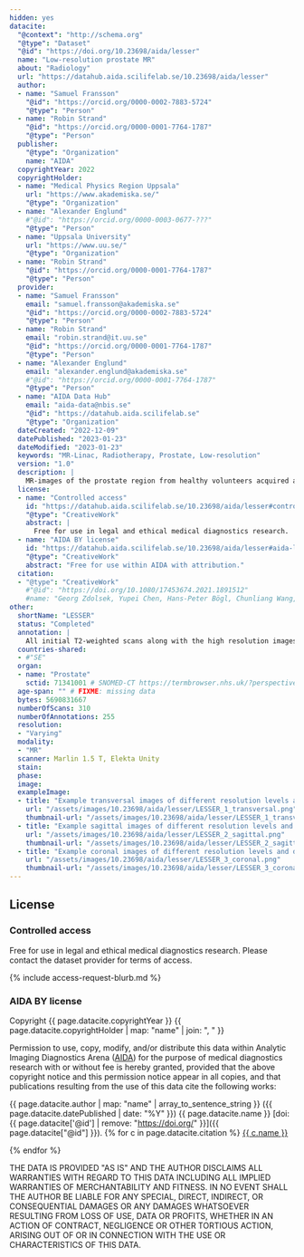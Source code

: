 ```yaml
---
hidden: yes
datacite:
  "@context": "http://schema.org"
  "@type": "Dataset"
  "@id": "https://doi.org/10.23698/aida/lesser"
  name: "Low-resolution prostate MR"
  about: "Radiology"
  url: "https://datahub.aida.scilifelab.se/10.23698/aida/lesser"
  author:
  - name: "Samuel Fransson"
    "@id": "https://orcid.org/0000-0002-7883-5724"
    "@type": "Person"
  - name: "Robin Strand"
    "@id": "https://orcid.org/0000-0001-7764-1787"
    "@type": "Person"
  publisher:
    "@type": "Organization"
    name: "AIDA"
  copyrightYear: 2022
  copyrightHolder:
  - name: "Medical Physics Region Uppsala"
    url: "https://www.akademiska.se/"
    "@type": "Organization"
  - name: "Alexander Englund"
    #"@id": "https://orcid.org/0000-0003-0677-???"
    "@type": "Person"
  - name: "Uppsala University"
    url: "https://www.uu.se/"
    "@type": "Organization"
  - name: "Robin Strand"
    "@id": "https://orcid.org/0000-0001-7764-1787"
    "@type": "Person"
  provider:
  - name: "Samuel Fransson"
    email: "samuel.fransson@akademiska.se"
    "@id": "https://orcid.org/0000-0002-7883-5724"
    "@type": "Person"
  - name: "Robin Strand"
    email: "robin.strand@it.uu.se"
    "@id": "https://orcid.org/0000-0001-7764-1787"
    "@type": "Person"
  - name: "Alexander Englund"
    email: "alexander.englund@akademiska.se"
    #"@id": "https://orcid.org/0000-0001-7764-1787"
    "@type": "Person"
  - name: "AIDA Data Hub"
    email: "aida-data@nbis.se"
    "@id": "https://datahub.aida.scilifelab.se"
    "@type": "Organization"
  dateCreated: "2022-12-09"
  datePublished: "2023-01-23"
  dateModified: "2023-01-23"
  keywords: "MR-Linac, Radiotherapy, Prostate, Low-resolution"
  version: "1.0"
  description: |
    MR-images of the prostate region from healthy volunteers acquired at Elekta unity MR-Linac at Uppsala University Hospital. Data from each volunteer consist of an initial T2-weighted scan, followed by a number of groups of paired low and high resolution data approximately 5 minutes apart with a 3D balanced steady state free precession sequence. The initial T2-image and all high resolution images are segmented by a single observer including prostate, bladder and rectum.
  license:
  - name: "Controlled access"
    id: "https://datahub.aida.scilifelab.se/10.23698/aida/lesser#controlled-access"
    "@type": "CreativeWork"
    abstract: |
      Free for use in legal and ethical medical diagnostics research.
  - name: "AIDA BY license"
    id: "https://datahub.aida.scilifelab.se/10.23698/aida/lesser#aida-license"
    "@type": "CreativeWork"
    abstract: "Free for use within AIDA with attribution."
  citation:
  - "@type": "CreativeWork"
    #"@id": "https://doi.org/10.1080/17453674.2021.1891512"
    #name: "Georg Zdolsek, Yupei Chen, Hans-Peter Bögl, Chunliang Wang, Mischa Woisetschläger & Jörg Schilcher (2021) Deep neural networks with promising diagnostic accuracy for the classification of atypical femoral fractures, Acta Orthopaedica, 92:4, 394-400, DOI: 10.1080/17453674.2021.1891512"
other:
  shortName: "LESSER"
  status: "Completed"
  annotation: |
    All initial T2-weighted scans along with the high resolution images in each paired low and high resolution group are segmented by a single observer in Monaco 5.40.01 and containing delineations of prostate (CTV), bladder and rectum.
  countries-shared:
  - #"SE"
  organ:
  - name: "Prostate"
    sctid: 71341001 # SNOMED-CT https://termbrowser.nhs.uk/?perspective=full&conceptId1=%s
  age-span: "" # FIXME: missing data
  bytes: 5690831667 
  numberOfScans: 310
  numberOfAnnotations: 255
  resolution:
  - "Varying"
  modality:
  - "MR"
  scanner: Marlin 1.5 T, Elekta Unity
  stain:
  phase:
  image:
  exampleImage:
  - title: "Example transversal images of different resolution levels and delineations."
    url: "/assets/images/10.23698/aida/lesser/LESSER_1_transversal.png"
    thumbnail-url: "/assets/images/10.23698/aida/lesser/LESSER_1_transversal-thumbnail.png"
  - title: "Example sagittal images of different resolution levels and delineations."
    url: "/assets/images/10.23698/aida/lesser/LESSER_2_sagittal.png"
    thumbnail-url: "/assets/images/10.23698/aida/lesser/LESSER_2_sagittal-thumbnail.png"
  - title: "Example coronal images of different resolution levels and delineations."
    url: "/assets/images/10.23698/aida/lesser/LESSER_3_coronal.png"
    thumbnail-url: "/assets/images/10.23698/aida/lesser/LESSER_3_coronal-thumbnail.png"
---
```

## License
### Controlled access
Free for use in legal and ethical medical diagnostics research.
Please contact the dataset provider for terms of access.

{% include access-request-blurb.md %}

### AIDA BY license
Copyright
{{ page.datacite.copyrightYear }}
{{ page.datacite.copyrightHolder | map: "name" |  join: ", " }}

Permission to use, copy, modify, and/or distribute this data within Analytic
Imaging Diagnostics Arena ([AIDA](https://medtech4health.se/aida)) for the purpose
of medical diagnostics research with or without fee is hereby granted, provided that
the above copyright notice and this permission notice appear in all copies, and that
publications resulting from the use of this data cite the following works:

{{ page.datacite.author | map: "name" | array_to_sentence_string }}
({{ page.datacite.datePublished | date: "%Y" }})
{{ page.datacite.name }}
[doi:{{ page.datacite['@id'] | remove: "https://doi.org/" }}]({{ page.datacite["@id"] }}).
{% for c in page.datacite.citation %}
  [{{ c.name }}]({{c["@id"]}})

{% endfor %}

THE DATA IS PROVIDED "AS IS" AND THE AUTHOR DISCLAIMS ALL WARRANTIES WITH REGARD
TO THIS DATA INCLUDING ALL IMPLIED WARRANTIES OF MERCHANTABILITY AND FITNESS. IN
NO EVENT SHALL THE AUTHOR BE LIABLE FOR ANY SPECIAL, DIRECT, INDIRECT, OR
CONSEQUENTIAL DAMAGES OR ANY DAMAGES WHATSOEVER RESULTING FROM LOSS OF USE, DATA
OR PROFITS, WHETHER IN AN ACTION OF CONTRACT, NEGLIGENCE OR OTHER TORTIOUS
ACTION, ARISING OUT OF OR IN CONNECTION WITH THE USE OR CHARACTERISTICS OF THIS
DATA.
